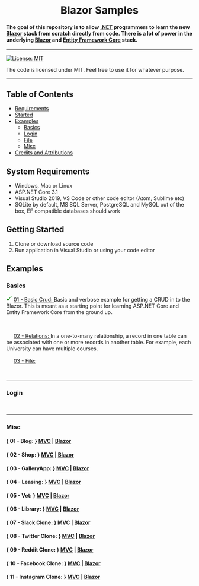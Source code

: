 # 

<h1 align="center">
   Blazor Samples
  <br>
  
  #### The goal of this repository is to allow [.NET](https://dotnet.microsoft.com/) programmers to learn the new [Blazor](https://dotnet.microsoft.com/apps/aspnet/web-apps/blazor) stack from scratch directly from code. There is a lot of power in the underlying [Blazor](https://dotnet.microsoft.com/apps/aspnet/web-apps/blazor) and [Entity Framework Core](https://docs.microsoft.com/en-us/ef/) stack.
  
</h1>

<hr>


[![License: MIT](https://img.shields.io/badge/License-MIT-yellow.svg)](https://github.com/FaberSanZ/Blazor-Samples/blob/master/LICENSE)

The code is licensed under MIT. Feel free to use it for whatever purpose.

<hr>

## Table of Contents
+ [Requirements](#Requirements)
+ [Started](#Started)
+ [Examples](#Examples)
    + [Basics](#Basics)
    + [Login](#Login)
    + [File](#File)
    + [Misc](#Misc)
+ [Credits and Attributions](#CreditsAttributions)



## <a name="Requirements"></a> System Requirements

* Windows, Mac or Linux
* ASP.NET Core 3.1
* Visual Studio 2019, VS Code or other code editor (Atom, Sublime etc)
* SQLite by default, MS SQL Server, PostgreSQL and MySQL out of the box, EF compatible databases should work


## <a name="Started"></a> Getting Started

1. Clone or download source code
2. Run application in Visual Studio or using your code editor




## <a name="Examples"></a> Examples

### <a name="Basics"></a> Basics


<img src="GitStuff/tick.png" width="16" height="16"> [01 - Basic Crud: ](https://github.com/FaberSanZ/Blazor-Samples/tree/master/Src/Crud) 
Basic and verbose example for getting a CRUD in to the Blazor. This is meant as a starting 
point for learning ASP.NET Core and Entity Framework Core from the ground up. 
 
<br />

<img src="GitStuff/wip.ico" width="16" height="16"> [02 - Relations: ](https://github.com/FaberSanZ/Blazor-Samples/tree/master/Src/Crud) 
In a one-to-many relationship, a record in one table can be associated with one or more records 
in another table. For example, each University can have multiple courses. 
 

<img src="GitStuff/wip.ico" width="16" height="16"> [03 - File: ]() 



<br />
<hr />



### <a name="Login"></a> Login

<br />
<hr />

### <a name="Misc"></a> Misc

#### { 01 - Blog: } [MVC](https://github.com/FaberSanZ/ASP.NET-Core-Samples/tree/master/Src/MVC/Relations) | [Blazor]() 


#### { 02 - Shop: } [MVC](https://github.com/FaberSanZ/ASP.NET-Core-Samples/tree/master/Src/MVC/Relations) | [Blazor]() 


#### { 03 - GalleryApp: } [MVC](https://github.com/FaberSanZ/ASP.NET-Core-Samples/tree/master/Src/MVC/Relations) | [Blazor]() 


#### { 04 - Leasing: } [MVC](https://github.com/FaberSanZ/ASP.NET-Core-Samples/tree/master/Src/MVC/Relations) | [Blazor]() 


#### { 05 - Vet: } [MVC](https://github.com/FaberSanZ/ASP.NET-Core-Samples/tree/master/Src/MVC/Relations) | [Blazor]() 


#### { 06 - Library: } [MVC](https://github.com/FaberSanZ/ASP.NET-Core-Samples/tree/master/Src/MVC/Relations) | [Blazor]() 


#### { 07 - Slack Clone: } [MVC](https://github.com/FaberSanZ/ASP.NET-Core-Samples/tree/master/Src/MVC/Relations) | [Blazor]() 


#### { 08 - Twitter Clone: } [MVC](https://github.com/FaberSanZ/ASP.NET-Core-Samples/tree/master/Src/MVC/Relations) | [Blazor]() 


#### { 09 - Reddit Clone: } [MVC](https://github.com/FaberSanZ/ASP.NET-Core-Samples/tree/master/Src/MVC/Relations) | [Blazor]() 


#### { 10 - Facebook Clone: } [MVC](https://github.com/FaberSanZ/ASP.NET-Core-Samples/tree/master/Src/MVC/Relations) | [Blazor]() 


#### { 11 - Instagram Clone: } [MVC](https://github.com/FaberSanZ/ASP.NET-Core-Samples/tree/master/Src/MVC/Relations) | [Blazor]() 



